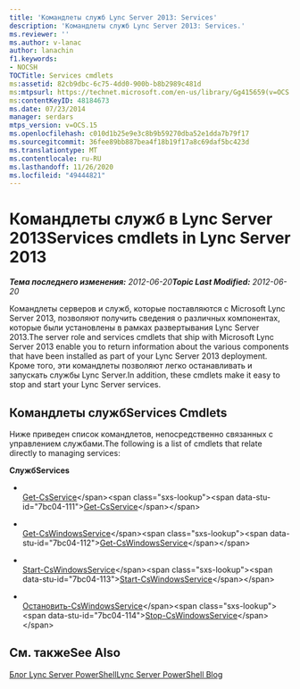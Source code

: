```yaml
---
title: 'Командлеты служб Lync Server 2013: Services'
description: 'Командлеты служб Lync Server 2013: Services.'
ms.reviewer: ''
ms.author: v-lanac
author: lanachin
f1.keywords:
- NOCSH
TOCTitle: Services cmdlets
ms:assetid: 82cb9dbc-6c75-4dd0-900b-b8b2989c481d
ms:mtpsurl: https://technet.microsoft.com/en-us/library/Gg415659(v=OCS.15)
ms:contentKeyID: 48184673
ms.date: 07/23/2014
manager: serdars
mtps_version: v=OCS.15
ms.openlocfilehash: c010d1b25e9e3c8b9b59270dba52e1dda7b79f17
ms.sourcegitcommit: 36fee89bb887bea4f18b19f17a8c69daf5bc423d
ms.translationtype: MT
ms.contentlocale: ru-RU
ms.lasthandoff: 11/26/2020
ms.locfileid: "49444821"
---
```

# <a name="services-cmdlets-in-lync-server-2013"></a><span data-ttu-id="7bc04-103">Командлеты служб в Lync Server 2013</span><span class="sxs-lookup"><span data-stu-id="7bc04-103">Services cmdlets in Lync Server 2013</span></span>

<div data-xmlns="http://www.w3.org/1999/xhtml">

<div class="topic" data-xmlns="http://www.w3.org/1999/xhtml" data-msxsl="urn:schemas-microsoft-com:xslt" data-cs="https://msdn.microsoft.com/">

<div data-asp="https://msdn2.microsoft.com/asp">



</div>

<div id="mainSection">

<div id="mainBody"><span data-ttu-id="7bc04-104">

<span> </span></span><span class="sxs-lookup"><span data-stu-id="7bc04-104">

<span> </span></span></span>

<span data-ttu-id="7bc04-105">_**Тема последнего изменения:** 2012-06-20_</span><span class="sxs-lookup"><span data-stu-id="7bc04-105">_**Topic Last Modified:** 2012-06-20_</span></span>

<span data-ttu-id="7bc04-106">Командлеты серверов и служб, которые поставляются с Microsoft Lync Server 2013, позволяют получить сведения о различных компонентах, которые были установлены в рамках развертывания Lync Server 2013.</span><span class="sxs-lookup"><span data-stu-id="7bc04-106">The server role and services cmdlets that ship with Microsoft Lync Server 2013 enable you to return information about the various components that have been installed as part of your Lync Server 2013 deployment.</span></span> <span data-ttu-id="7bc04-107">Кроме того, эти командлеты позволяют легко останавливать и запускать службы Lync Server.</span><span class="sxs-lookup"><span data-stu-id="7bc04-107">In addition, these cmdlets make it easy to stop and start your Lync Server services.</span></span>

<div>

## <a name="services-cmdlets"></a><span data-ttu-id="7bc04-108">Командлеты служб</span><span class="sxs-lookup"><span data-stu-id="7bc04-108">Services Cmdlets</span></span>

<span data-ttu-id="7bc04-109">Ниже приведен список командлетов, непосредственно связанных с управлением службами.</span><span class="sxs-lookup"><span data-stu-id="7bc04-109">The following is a list of cmdlets that relate directly to managing services:</span></span>

<span data-ttu-id="7bc04-110">**Служб**</span><span class="sxs-lookup"><span data-stu-id="7bc04-110">**Services**</span></span>

  - <span></span>  
    <span data-ttu-id="7bc04-111">[Get-CsService](https://technet.microsoft.com/library/Gg413038(v=OCS.15))</span><span class="sxs-lookup"><span data-stu-id="7bc04-111">[Get-CsService](https://technet.microsoft.com/library/Gg413038(v=OCS.15))</span></span>

<!-- end list -->

  - <span></span>  
    <span data-ttu-id="7bc04-112">[Get-CsWindowsService](https://technet.microsoft.com/library/Gg398803(v=OCS.15))</span><span class="sxs-lookup"><span data-stu-id="7bc04-112">[Get-CsWindowsService](https://technet.microsoft.com/library/Gg398803(v=OCS.15))</span></span>

  - <span></span>  
    <span data-ttu-id="7bc04-113">[Start-CsWindowsService](https://technet.microsoft.com/library/Gg398561(v=OCS.15))</span><span class="sxs-lookup"><span data-stu-id="7bc04-113">[Start-CsWindowsService](https://technet.microsoft.com/library/Gg398561(v=OCS.15))</span></span>

  - <span></span>  
    <span data-ttu-id="7bc04-114">[Остановить-CsWindowsService](https://technet.microsoft.com/library/Gg398426(v=OCS.15))</span><span class="sxs-lookup"><span data-stu-id="7bc04-114">[Stop-CsWindowsService](https://technet.microsoft.com/library/Gg398426(v=OCS.15))</span></span>

</div>

<div>

## <a name="see-also"></a><span data-ttu-id="7bc04-115">См. также</span><span class="sxs-lookup"><span data-stu-id="7bc04-115">See Also</span></span>


[<span data-ttu-id="7bc04-116">Блог Lync Server PowerShell</span><span class="sxs-lookup"><span data-stu-id="7bc04-116">Lync Server PowerShell Blog</span></span>](https://go.microsoft.com/fwlink/p/?linkid=203150)  
  

<span data-ttu-id="7bc04-117"></div>

</div>

<span> </span>

</div>

</div>

</span><span class="sxs-lookup"><span data-stu-id="7bc04-117"></div>

</div>

<span> </span>

</div>

</div>

</span></span></div>

